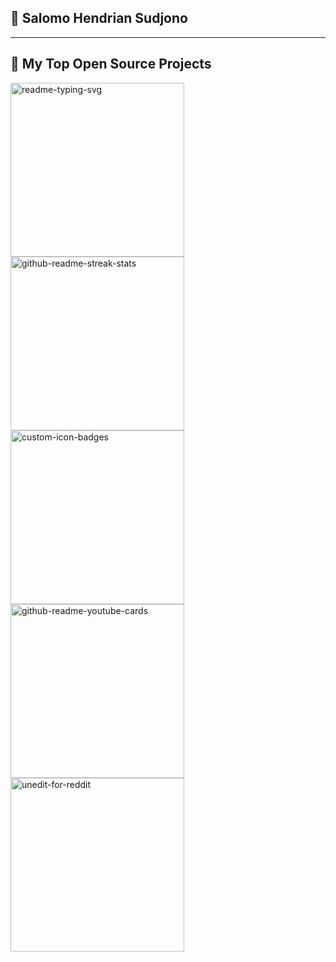 ## 🧑 Salomo Hendrian Sudjono

---
<summary><h2>📘 My Top Open Source Projects</h2></summary>

<!-- Repo info cards - https://github.com/anuraghazra/github-readme-stats -->
<!-- Small repo cards (fork) - https://github.com/DenverCoder1/github-readme-stats -->
<p align="left">
<a href="https://github.com/"><img width="278" src="" alt="readme-typing-svg"></a>
<a href="https://github.com/DenverCoder1/github-readme-streak-stats"><img width="278" src="" alt="github-readme-streak-stats"></a>
<a href="https://github.com/"><img width="278" src="" alt="custom-icon-badges"></a>
<a href="https://github.com/DenverCoder1/github-readme-youtube-cards"><img width="278" src="" alt="github-readme-youtube-cards"></a>
<a href="https://github.com/"><img width="278" src="" alt="unedit-for-reddit"></a>
</p>

<!--
**SalomoHS/SalomoHS** is a ✨ _special_ ✨ repository because its `README.md` (this file) appears on your GitHub profile.

Here are some ideas to get you started:

- 🔭 I’m currently working on ...
- 🌱 I’m currently learning ...
- 👯 I’m looking to collaborate on ...
- 🤔 I’m looking for help with ...
- 💬 Ask me about ...
- 📫 How to reach me: ...
- 😄 Pronouns: ...
- ⚡ Fun fact: ...
-->
